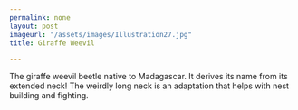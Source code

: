 ```yaml
---
permalink: none
layout: post
imageurl: "/assets/images/Illustration27.jpg"
title: Giraffe Weevil

---
```


The giraffe weevil beetle native to Madagascar. It derives its name from its extended neck! The weirdly long neck is an adaptation that helps with nest building and fighting. 
